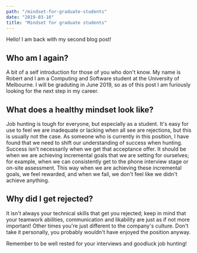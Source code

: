```yaml
---
path: "/mindset-for-graduate-students"
date: "2019-03-10"
title: "Mindset for graduate students"
---
```


Hello! I am back with my second blog post!


## Who am I again?


A bit of a self introduction for those of you who don't know. My name is Robert and I am a Computing and Software student at the University of Melbourne. I will be graduting in June 2019, so as of this post I am furiously looking for the next step in my career.


## What does a healthy mindset look like?


Job hunting is tough for everyone, but especially as a student. It's easy for use to feel we are inadequate or lacking when all see are rejections, but this is usually not the case. As someone who is currently in this position, I have found that we need to shift our understanding of success when hunting. Success isn't necessarily when we get that acceptance offer. It should be when we are achieving incremental goals that we are setting for ourselves; for example, when we can consistently get to the phone interview stage or on-site assessment. This way when we are achieving these incremental goals, we feel rewarded, and when we fail, we don't feel like we didn't achieve anything. 


## Why did I get rejected?


It isn't always your technical skills that get you rejected; keep in mind that your teamwork abilities, communication and likability are just as if not more important! Other times you're just different to the company's culture. Don't take it personally, you probably wouldn't have enjoyed the position anyway.

Remember to be well rested for your interviews and goodluck job hunting!